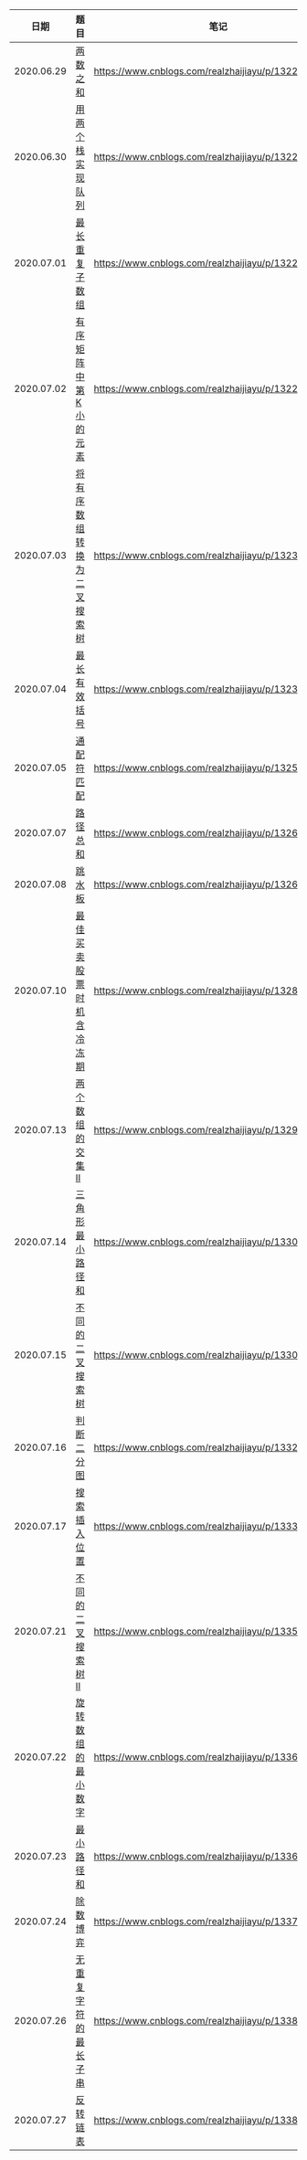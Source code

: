 | 日期       | 题目                                                         | 笔记                                                  |
| ---------- | ------------------------------------------------------------ | ----------------------------------------------------- |
| 2020.06.29 | [两数之和](https://leetcode-cn.com/problems/two-sum/)        | https://www.cnblogs.com/realzhaijiayu/p/13222167.html |
| 2020.06.30 | [用两个栈实现队列](https://leetcode-cn.com/problems/yong-liang-ge-zhan-shi-xian-dui-lie-lcof/) | https://www.cnblogs.com/realzhaijiayu/p/13222158.html |
| 2020.07.01 | [最长重复子数组](https://leetcode-cn.com/problems/maximum-length-of-repeated-subarray/) | https://www.cnblogs.com/realzhaijiayu/p/13222185.html |
| 2020.07.02 | [有序矩阵中第K小的元素](https://leetcode-cn.com/problems/kth-smallest-element-in-a-sorted-matrix/) | https://www.cnblogs.com/realzhaijiayu/p/13222784.html |
| 2020.07.03 | [将有序数组转换为二叉搜索树](https://leetcode-cn.com/problems/convert-sorted-array-to-binary-search-tree/) | https://www.cnblogs.com/realzhaijiayu/p/13232943.html |
| 2020.07.04 | [最长有效括号](https://leetcode-cn.com/problems/longest-valid-parentheses/) | https://www.cnblogs.com/realzhaijiayu/p/13236867.html |
| 2020.07.05 | [通配符匹配](https://leetcode-cn.com/problems/wildcard-matching/) | https://www.cnblogs.com/realzhaijiayu/p/13252250.html |
| 2020.07.07 | [路径总和](https://leetcode-cn.com/problems/path-sum/)       | https://www.cnblogs.com/realzhaijiayu/p/13263166.html |
| 2020.07.08 | [跳水板](https://leetcode-cn.com/problems/diving-board-lcci/) | https://www.cnblogs.com/realzhaijiayu/p/13269403.html |
| 2020.07.10 | [最佳买卖股票时机含冷冻期](https://leetcode-cn.com/problems/best-time-to-buy-and-sell-stock-with-cooldown/) | https://www.cnblogs.com/realzhaijiayu/p/13282061.html |
| 2020.07.13 | [两个数组的交集 II](https://leetcode-cn.com/problems/intersection-of-two-arrays-ii/) | https://www.cnblogs.com/realzhaijiayu/p/13294664.html |
| 2020.07.14 | [三角形最小路径和](https://leetcode-cn.com/problems/triangle/) | https://www.cnblogs.com/realzhaijiayu/p/13302969.html |
| 2020.07.15 | [不同的二叉搜索树](https://leetcode-cn.com/problems/unique-binary-search-trees/) | https://www.cnblogs.com/realzhaijiayu/p/13308671.html |
| 2020.07.16 | [判断二分图](https://leetcode-cn.com/problems/is-graph-bipartite/) | https://www.cnblogs.com/realzhaijiayu/p/13324516.html |
| 2020.07.17 | [搜索插入位置](https://leetcode-cn.com/problems/search-insert-position/) | https://www.cnblogs.com/realzhaijiayu/p/13333969.html |
| 2020.07.21 | [不同的二叉搜索树 II](https://leetcode-cn.com/problems/unique-binary-search-trees-ii/) | https://www.cnblogs.com/realzhaijiayu/p/13357428.html |
| 2020.07.22 | [旋转数组的最小数字](https://leetcode-cn.com/problems/xuan-zhuan-shu-zu-de-zui-xiao-shu-zi-lcof/) | https://www.cnblogs.com/realzhaijiayu/p/13363161.html |
| 2020.07.23 | [最小路径和](https://leetcode-cn.com/problems/minimum-path-sum/) | https://www.cnblogs.com/realzhaijiayu/p/13368803.html |
| 2020.07.24 | [除数博弈](https://leetcode-cn.com/problems/divisor-game/)   | https://www.cnblogs.com/realzhaijiayu/p/13373983.html |
| 2020.07.26 | [无重复字符的最长子串](https://leetcode-cn.com/problems/longest-substring-without-repeating-characters/) | https://www.cnblogs.com/realzhaijiayu/p/13382865.html |
| 2020.07.27 | [反转链表](https://leetcode-cn.com/problems/reverse-linked-list/) | https://www.cnblogs.com/realzhaijiayu/p/13388619.html |

